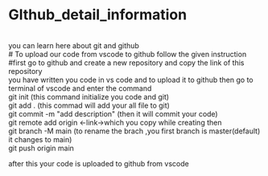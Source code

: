 # GIthub_detail_information
<br>
you can learn here about git and github 

<br>
# To upload our code from vscode to github follow the given instruction
<br>
#first go to github and create a new repository and copy the link of this repository 
<br>
you have written you code in vs code and to upload it to github then go to terminal of vscode and enter the command
<br>
git init (this command initialize you code and git)
<br>
git add . (this commad will add your all file to git)
<br>
git commit -m "add description" (then it will commit your code)
<br>
git remote add origin <-link->which you copy while creating then 
  <br>
git branch -M main (to rename the brach ,you first branch is master(default) it changes to main)
  <br>
git push origin main

after this your code is uploaded to github from vscode


